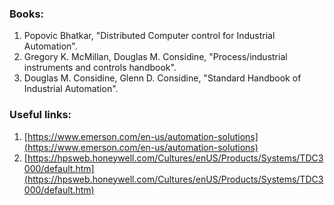### **Books:**

1. Popovic Bhatkar, "Distributed Computer control for Industrial Automation".
2. Gregory K. McMillan, Douglas M. Considine, "Process/industrial instruments and controls handbook".
3. Douglas M. Considine, Glenn D. Considine, "Standard Handbook of Industrial Automation".

### **Useful links:**

1. [https://www.emerson.com/en-us/automation-solutions](https://www.emerson.com/en-us/automation-solutions)
2. [https://hpsweb.honeywell.com/Cultures/enUS/Products/Systems/TDC3000/default.htm](https://hpsweb.honeywell.com/Cultures/enUS/Products/Systems/TDC3000/default.htm)
